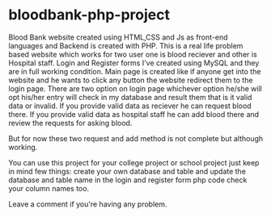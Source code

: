 # bloodbank-php-project
Blood Bank website created using HTML,CSS and Js as front-end languages and Backend is created with PHP.
This is a real life problem based website which works for two user one is blood reciever and other is Hospital staff.
Login and Register forms I've created using MySQL and they are in full working condition.
Main page is created like if anyone get into the website and he wants to click any button the website redirect them to the login page.
There are two option on login page whichever option he/she will opt his/her entry will check in my database and result them that is it valid data or invalid.
If you provide valid data as reciever he can request blood there.
If you provide valid data as hospital staff he can add blood there and review the requests for asking blood.

But for now these two request and add method is not complete but although working.

You can use this project for your college project or school project just keep in mind few things:
create your own database and table and update the database and table name in the login and register form php code check your column names too.

Leave a comment if you're having any problem.

